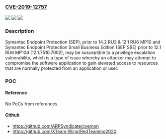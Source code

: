 ### [CVE-2019-12757](https://cve.mitre.org/cgi-bin/cvename.cgi?name=CVE-2019-12757)
![](https://img.shields.io/static/v1?label=Product&message=Symantec%20Endpoint%20Protection%20(SEP)%2C%20Symantec%20Endpoint%20Protection%20Small%20Business%20Edition%20(SEP%20SBE)&color=blue)
![](https://img.shields.io/static/v1?label=Version&message=prior%20to%2014.2%20RU2%20%26%2012.1%20RU6%20MP10%2C%20prior%20to%2012.1%20RU6%20MP10d%20(12.1.7510.7002)%20&color=brightgreen)
![](https://img.shields.io/static/v1?label=Vulnerability&message=Privilege%20Escalation&color=brightgreen)

### Description

Symantec Endpoint Protection (SEP), prior to 14.2 RU2 & 12.1 RU6 MP10 and Symantec Endpoint Protection Small Business Edition (SEP SBE) prior to 12.1 RU6 MP10d (12.1.7510.7002), may be susceptible to a privilege escalation vulnerability, which is a type of issue whereby an attacker may attempt to compromise the software application to gain elevated access to resources that are normally protected from an application or user.

### POC

#### Reference
No PoCs from references.

#### Github
- https://github.com/ARPSyndicate/cvemon
- https://github.com/XTeam-Wing/RedTeaming2020

